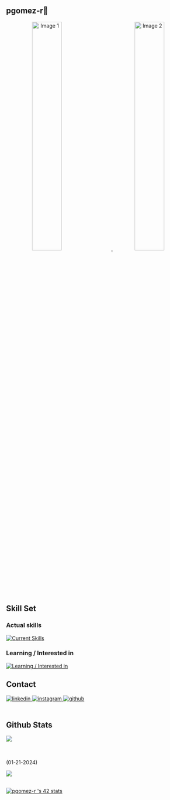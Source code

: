 
## **pgomez-r🧉**  

<p align="center">
  <a href="https://billowy-vermicelli-8e6.notion.site/42-M-laga-5d9a971e88244325a734d7a13b8eb37d">
    <img src="https://github.com/pgomez-r/pgomez-r/assets/115219064/b2e7183a-8a86-4464-9312-4fda05f7a84c" alt="Image 1" style="width:40%;margin-right:15%;">
  </a>
  <a href="https://github.com/pgomez-r/42M">
    <img src="https://github.com/pgomez-r/pgomez-r/assets/115219064/6af7b382-0995-409b-804c-075c09d0ea98" alt="Image 2" style="width:40%;">
  </a>
</p>

## Skill Set 

### Actual skills 

[![Current Skills](https://skillicons.dev/icons?i=c,bash,linux,vim,vscode,atom,git,github&perline=12)](https://skillicons.dev)

### Learning / Interested in

[![Learning / Interested in](https://skillicons.dev/icons?i=cpp,py,docker,html,css,js&perline=12)](https://skillicons.dev)

## Contact  
<div>
<a href="https://linkedin.com/in/pedro-gómez-ruiz-258b24208/" target="_blank">
<img src=https://img.shields.io/badge/linkedin-%231E77B5.svg?&style=for-the-badge&logo=linkedin&logoColor=white alt=linkedin style="margin-bottom: 5px;" />
</a>
<a href="https://instagram.com/pgruz.11" target="_blank">
<img src=https://img.shields.io/badge/instagram-%23000000.svg?&style=for-the-badge&logo=instagram&logoColor=white alt=instagram style="margin-bottom: 5px;" />
</a>
<a href="https://github.com/pgomez-r" target="_blank">
<img src=https://img.shields.io/badge/github-%2324292e.svg?&style=for-the-badge&logo=github&logoColor=white alt=github style="margin-bottom: 5px;" />
</a>  
</div>  
  

<br/> 

## Github Stats  
<div><img src="https://github-readme-stats.vercel.app/api?username=pgomez-r&show_icons=true&count_private=true&hide_border=true" align="center" /></div>  

<br/>  

<br/>  

(01-21-2024)

<div>
<img src="https://komarev.com/ghpvc/?username=pgomez-r&&style=flat-square" align="center" />
</div>  

<br/>  

[![pgomez-r 's 42 stats](https://badge.mediaplus.ma/black/pgomez-r)](https://github.com/oakoudad/badge42)

